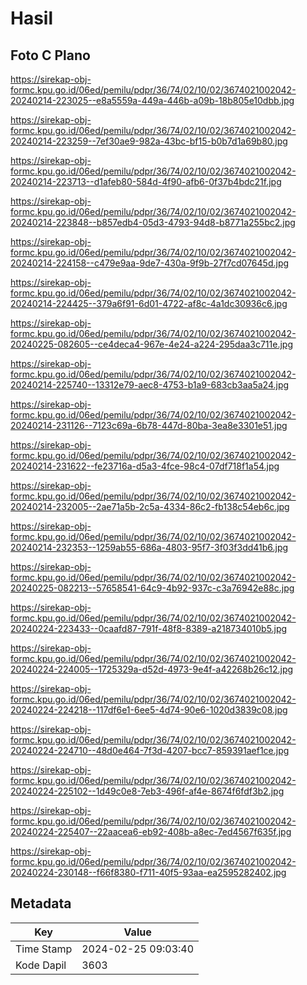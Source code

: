 # Hasil

## Foto C Plano

https://sirekap-obj-formc.kpu.go.id/06ed/pemilu/pdpr/36/74/02/10/02/3674021002042-20240214-223025--e8a5559a-449a-446b-a09b-18b805e10dbb.jpg

https://sirekap-obj-formc.kpu.go.id/06ed/pemilu/pdpr/36/74/02/10/02/3674021002042-20240214-223259--7ef30ae9-982a-43bc-bf15-b0b7d1a69b80.jpg

https://sirekap-obj-formc.kpu.go.id/06ed/pemilu/pdpr/36/74/02/10/02/3674021002042-20240214-223713--d1afeb80-584d-4f90-afb6-0f37b4bdc21f.jpg

https://sirekap-obj-formc.kpu.go.id/06ed/pemilu/pdpr/36/74/02/10/02/3674021002042-20240214-223848--b857edb4-05d3-4793-94d8-b8771a255bc2.jpg

https://sirekap-obj-formc.kpu.go.id/06ed/pemilu/pdpr/36/74/02/10/02/3674021002042-20240214-224158--c479e9aa-9de7-430a-9f9b-27f7cd07645d.jpg

https://sirekap-obj-formc.kpu.go.id/06ed/pemilu/pdpr/36/74/02/10/02/3674021002042-20240214-224425--379a6f91-6d01-4722-af8c-4a1dc30936c6.jpg

https://sirekap-obj-formc.kpu.go.id/06ed/pemilu/pdpr/36/74/02/10/02/3674021002042-20240225-082605--ce4deca4-967e-4e24-a224-295daa3c711e.jpg

https://sirekap-obj-formc.kpu.go.id/06ed/pemilu/pdpr/36/74/02/10/02/3674021002042-20240214-225740--13312e79-aec8-4753-b1a9-683cb3aa5a24.jpg

https://sirekap-obj-formc.kpu.go.id/06ed/pemilu/pdpr/36/74/02/10/02/3674021002042-20240214-231126--7123c69a-6b78-447d-80ba-3ea8e3301e51.jpg

https://sirekap-obj-formc.kpu.go.id/06ed/pemilu/pdpr/36/74/02/10/02/3674021002042-20240214-231622--fe23716a-d5a3-4fce-98c4-07df718f1a54.jpg

https://sirekap-obj-formc.kpu.go.id/06ed/pemilu/pdpr/36/74/02/10/02/3674021002042-20240214-232005--2ae71a5b-2c5a-4334-86c2-fb138c54eb6c.jpg

https://sirekap-obj-formc.kpu.go.id/06ed/pemilu/pdpr/36/74/02/10/02/3674021002042-20240214-232353--1259ab55-686a-4803-95f7-3f03f3dd41b6.jpg

https://sirekap-obj-formc.kpu.go.id/06ed/pemilu/pdpr/36/74/02/10/02/3674021002042-20240225-082213--57658541-64c9-4b92-937c-c3a76942e88c.jpg

https://sirekap-obj-formc.kpu.go.id/06ed/pemilu/pdpr/36/74/02/10/02/3674021002042-20240224-223433--0caafd87-791f-48f8-8389-a218734010b5.jpg

https://sirekap-obj-formc.kpu.go.id/06ed/pemilu/pdpr/36/74/02/10/02/3674021002042-20240224-224005--1725329a-d52d-4973-9e4f-a42268b26c12.jpg

https://sirekap-obj-formc.kpu.go.id/06ed/pemilu/pdpr/36/74/02/10/02/3674021002042-20240224-224218--117df6e1-6ee5-4d74-90e6-1020d3839c08.jpg

https://sirekap-obj-formc.kpu.go.id/06ed/pemilu/pdpr/36/74/02/10/02/3674021002042-20240224-224710--48d0e464-7f3d-4207-bcc7-859391aef1ce.jpg

https://sirekap-obj-formc.kpu.go.id/06ed/pemilu/pdpr/36/74/02/10/02/3674021002042-20240224-225102--1d49c0e8-7eb3-496f-af4e-8674f6fdf3b2.jpg

https://sirekap-obj-formc.kpu.go.id/06ed/pemilu/pdpr/36/74/02/10/02/3674021002042-20240224-225407--22aacea6-eb92-408b-a8ec-7ed4567f635f.jpg

https://sirekap-obj-formc.kpu.go.id/06ed/pemilu/pdpr/36/74/02/10/02/3674021002042-20240224-230148--f66f8380-f711-40f5-93aa-ea2595282402.jpg


## Metadata

| Key        | Value               |
| ---------- | ------------------- |
| Time Stamp | 2024-02-25 09:03:40 |
| Kode Dapil | 3603                |



